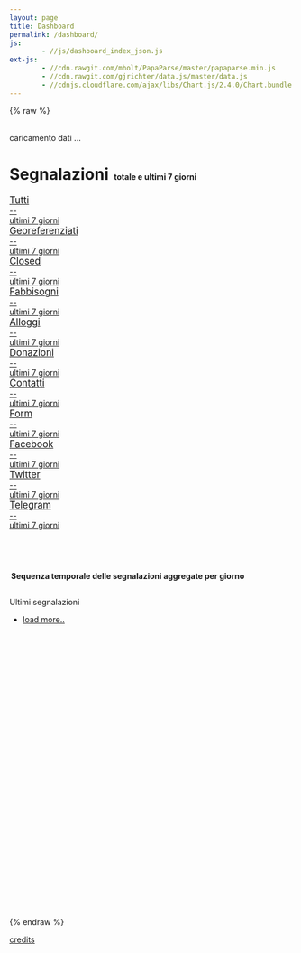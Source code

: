 ```yaml
---
layout: page
title: Dashboard
permalink: /dashboard/
js:
        - //js/dashboard_index_json.js
ext-js: 
        - //cdn.rawgit.com/mholt/PapaParse/master/papaparse.min.js
        - //cdn.rawgit.com/gjrichter/data.js/master/data.js
        - //cdnjs.cloudflare.com/ajax/libs/Chart.js/2.4.0/Chart.bundle.min.js
---
```


{% raw %}

<meta http-equiv="X-UA-Compatible" content="IE=edge">
<meta name="viewport" content="width=device-width, initial-scale=1.0, maximum-scale=1.0">

<title>data.js | demo data TCI</title>


<!-- CSS per DASHBOARD statistica -->
<link rel="stylesheet" type="text/css" href="/css/dashboard_style.css">
<link rel="stylesheet" type="text/css" href="/css/dashboard_flat-blue.css">
<!-- ------------------------ -->


<body>

<!-- statistica main content -->

<div class="container-fluid flat-blue">
<div class="side-body padding-top">

<div id="loading"><br>caricamento dati ...</div>	

<!-- sum and trend cards
-->	
<h1>Segnalazioni				
<span style="font-size:0.5em;margin-bottom:0.5em;margin-left:0.2em">totale e ultimi 7 giorni</span></h1>

<div class="row">

<div class="col-lg-4 col-md-4 col-sm-6 col-xs-12">
<a href="">
<div class="card yellow summary-inline">
<div class="card-body">
<span style="font-size:1.2em">Tutti </span><br><i class="icon fa fa-flag fa-4x"></i> 
<div class="content">
<div class="title data-dynamic" data-path="data::segnalazioni::records">--</div>
<div class="sub-title data-dynamic">ultimi&nbsp;7&nbsp;giorni</div>
</div>
<div class="clear-both"></div>
</div>
</div>
</a>
</div>

<div class="col-lg-4 col-md-4 col-sm-6 col-xs-12">
<a href="">
<div class="card blue summary-inline">
<div class="card-body">
<span style="font-size:1.2em">Georeferenziati</span><br><i class="icon fa fa-map-marker fa-4x"></i> 
<div class="content">
<div class="title data-dynamic" data-path="data::segnalazioni::records[WHERE lat BETWEEN 1 AND 100]">--</div>
<div class="sub-title data-dynamic">ultimi&nbsp;7&nbsp;giorni</div>
</div>
<div class="clear-both"></div>
</div>
</div>
</a>
</div>

<div class="col-lg-4 col-md-4 col-sm-6 col-xs-12">
<a href="">
<div class="card green summary-inline">
<div class="card-body">
<span style="font-size:1.2em">Closed </span><br><i class="icon fa fa-check fa-4x"></i> 
<div class="content">
<div class="title data-dynamic" data-path="data::segnalazioni::records[WHERE state is closed]">--</div>
<div class="sub-title data-dynamic">ultimi&nbsp;7&nbsp;giorni</div>
</div>
<div class="clear-both"></div>
</div>
</div>
</a>
</div>
</div>

<div class="row">

<div class="col-lg-4 col-md-4 col-sm-6 col-xs-12">
<a href="">
<div class="card dark summary-inline">
<div class="card-body">
<span style="font-size:1.2em">Fabbisogni </span><br><i class="icon fa fa-child fa-4x"></i> 
<div class="content">
<div class="title data-dynamic" data-path="data::segnalazioni::records[WHERE labels like Fabbisogni]">--</div>
<div class="sub-title data-dynamic">ultimi&nbsp;7&nbsp;giorni</div>
</div>
<div class="clear-both"></div>
</div>
</div>
</a>
</div>

<div class="col-lg-4 col-md-4 col-sm-6 col-xs-12">
<a href="">
<div class="card dark summary-inline">
<div class="card-body">
<span style="font-size:1.2em">Alloggi </span><br><i class="icon fa fa-home fa-4x"></i> 
<div class="content">
<div class="title data-dynamic" data-path="data::segnalazioni::records[WHERE labels like Alloggi]">--</div>
<div class="sub-title data-dynamic">ultimi&nbsp;7&nbsp;giorni</div>
</div>
<div class="clear-both"></div>
</div>
</div>
</a>
</div>

<div class="col-lg-4 col-md-4 col-sm-6 col-xs-12">
<a href="">
<div class="card dark summary-inline">
<div class="card-body">
<span style="font-size:1.2em">Donazioni </span><br><i class="icon fa fa-heart-o fa-4x"></i> 
<div class="content">
<div class="title data-dynamic" data-path="data::segnalazioni::records[WHERE labels like Donazioni]">--</div>
<div class="sub-title data-dynamic">ultimi&nbsp;7&nbsp;giorni</div>
</div>
<div class="clear-both"></div>
</div>
</div>
</a>
</div>

<div class="col-lg-4 col-md-4 col-sm-6 col-xs-12">
<a href="">
<div class="card dark summary-inline">
<div class="card-body">
<span style="font-size:1.2em">Contatti </span><br><i class="icon fa fa-user fa-4x"></i> 
<div class="content">
<div class="title data-dynamic" data-path="data::segnalazioni::records[WHERE labels like Contatti]">--</div>
<div class="sub-title data-dynamic">ultimi&nbsp;7&nbsp;giorni</div>
</div>
<div class="clear-both"></div>
</div>
</div>
</a>
</div>

</div>

<div class="row">

<div class="col-lg-4 col-md-4 col-sm-6 col-xs-12">
<a href="">
<div class="card summary-inline">
<div class="card-body">
<span style="font-size:1.2em">Form </span><br><i class="icon fa fa-file-text-o fa-4x"></i> 
<div class="content">
<div class="title data-dynamic" data-path="data::segnalazioni::records[WHERE labels like Form]">--</div>
<div class="sub-title data-dynamic">ultimi&nbsp;7&nbsp;giorni</div>
</div>
<div class="clear-both"></div>
</div>
</div>
</a>
</div>

<div class="col-lg-4 col-md-4 col-sm-6 col-xs-12">
<a href="">
<div class="card summary-inline">
<div class="card-body">
<span style="font-size:1.2em">Facebook </span><br><i class="icon fa fa-facebook fa-4x"></i> 
<div class="content">
<div class="title data-dynamic" data-path="data::segnalazioni::records[WHERE labels like Facebook]">--</div>
<div class="sub-title data-dynamic">ultimi&nbsp;7&nbsp;giorni</div>
</div>
<div class="clear-both"></div>
</div>
</div>
</a>
</div>

<div class="col-lg-4 col-md-4 col-sm-6 col-xs-12">
<a href="">
<div class="card summary-inline">
<div class="card-body">
<span style="font-size:1.2em">Twitter </span><br><i class="icon fa fa-twitter fa-4x"></i> 
<div class="content">
<div class="title data-dynamic" data-path="data::segnalazioni::records[WHERE labels like Twitter]">--</div>
<div class="sub-title data-dynamic">ultimi&nbsp;7&nbsp;giorni</div>
</div>
<div class="clear-both"></div>
</div>
</div>
</a>
</div>

<div class="col-lg-4 col-md-4 col-sm-6 col-xs-12">
<a href="">
<div class="card summary-inline">
<div class="card-body">
<span style="font-size:1.2em">Telegram </span><br><i class="icon fa fa-paper-plane-o fa-4x"></i> 
<div class="content">
<div class="title data-dynamic" data-path="data::segnalazioni::records[WHERE labels like Telegram]">--</div>
<div class="sub-title data-dynamic">ultimi&nbsp;7&nbsp;giorni</div>
</div>
<div class="clear-both"></div>
</div>
</div>
</a>
</div>



</div>

<!-- day by day curves
-->	

<h1 id="curves"><br>
<span style="font-size:0.5em;margin-bottom:0.5em;margin-left:0.2em">Sequenza temporale delle segnalazioni aggregate per giorno</span></h1>


<div class="row">
<div class="col-lg-12 col-md-12 col-sm-12">
<div class="card">
<div class="card">
<canvas id="jumbotron-bar-chart" class="chart"></canvas>
</div>
<div class="card-body half-padding">
<h4 class="float-left no-margin font-weight-300"></h4>
<h2 class="float-right no-margin font-weight-300"></h2>
<div class="clear-both"></div>
</div>
</div>
</div>
</div>

<div class="row  no-margin-bottom">
<!--
<div class="col-md-6 col-xs-12">
<div id="eventi" class="card red">
<div class="card-header">
<div class="card-title pull-left">
<span class="title" ><i class="fa fa-calendar-check-o"></i> Segnalazioni georeferenziati</span>
</div>
<div class="card-title pull-right" style="margin:0.8em;">
<span class="title" ><a href="http://projects.ixmaps.com.s3-website-eu-west-1.amazonaws.com/terremoto_new/maptune/maptune_embed.html" target="_blank"><i class="fa fa-external-link" style="color:white"></i></a></span>
</div>
<div class="clear-both"></div>
</div>
<div class="card-body no-padding">
<iframe src="http://projects.ixmaps.com.s3-website-eu-west-1.amazonaws.com/terremoto_new/maptune/maptune_embed.html" height="550px" width="100%" frameborder="0" style="margin-bottom:-1.1em"></iframe>
</div>
</div>
</div>
-->
<div class="col-lg-12 col-md-12 col-xs-12">
<div class="card card-success">
<div class="card-header">
<div class="card-title">
<div class="title"><i class="fa fa-comments-o"></i> Ultimi segnalazioni</div>
</div>
<div class="clear-both"></div>
</div>
<div class="card-body no-padding" style="height:550px;overflow:auto" >
<ul class="message-list" >
<a href="" id="message-load-more">
<li class="text-center load-more">
<i class="fa fa-refresh"></i> load more..
</li>
</a>
</ul>
</div>
</div>
</div>
</div>

</div>
</div>

</body>
{% endraw %}

</html>


[credits](http://terremotocentroitalia.info/about/)

